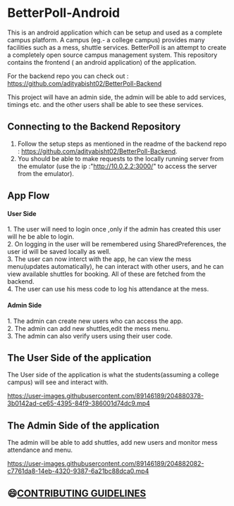 # BetterPoll-Android
This is an android application which can be setup and used as a complete campus platform. A campus (eg.- a college campus) provides
many facilities such as a mess, shuttle services. BetterPoll is an attempt to create a completely open source campus management system.
This repository contains the frontend ( an android application) of the application. <br>

For the backend repo you can check out : https://github.com/adityabisht02/BetterPoll-Backend <br>

This project will have an admin side, the admin will be able to add services, timings etc. and the other users shall be able to see these services.


<h2>Connecting to the Backend Repository </h2>

1. Follow the setup steps as mentioned in the readme of the backend repo : https://github.com/adityabisht02/BetterPoll-Backend.
2. You should be able to make requests to the locally running server from the emulator (use the ip :"http://10.0.2.2:3000/" to access the server from the emulator).


<h2>App Flow </h2>
<h4> User Side </h4>
1. The user will need to login once ,only if the admin has created this user will he be able to login. <br>
2. On logging in the user will be remembered using SharedPreferences, the user id will be saved locally as well. <br>
3. The user can now interct with the app, he can view the mess menu(updates automatically), he can interact with other users, and he can view available shuttles for booking. All of these are fetched from the backend. <br>
4. The user can use his mess code to log his attendance at the mess.

<h4> Admin Side </h4>
1. The admin can create new users who can access the app.<br>
2. The admin can add new shuttles,edit the mess menu.<br>
3. The admin can also verify users using their user code.<br>

<h2> The User Side of the application </h2>
The User side of the application is what the students(assuming a college campus) will see and interact with.

https://user-images.githubusercontent.com/89146189/204880378-3b0142ad-ce65-4395-84f9-386001d74dc9.mp4


<h2> The Admin Side of the application </h2>
The admin will be able to add shuttles, add new users and monitor mess attendance and menu.


https://user-images.githubusercontent.com/89146189/204882082-c7761da8-14eb-4320-9387-6a21bc88dca0.mp4


## 😄[CONTRIBUTING GUIDELINES](https://github.com/MohammadKaif1/BetterPoll-Android/blob/readme/CONTRIBUTING.md)






